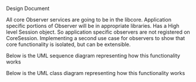 Design Document

All core Observer services are going to be in the libcore.
Application specific portions of Observer will be in appropriate libraries.
Has a High level Session object. So application specific observers are not registered on CoreSession. 
Implementing a second use case for observers to show that core functionality is isolated, but can be extensible. 


Below is the UML sequence diagram representing how this functionality works



Below is the UML class diagram representing how this functionality works


